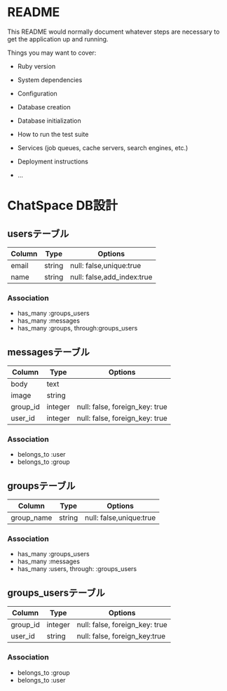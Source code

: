 # README

This README would normally document whatever steps are necessary to get the
application up and running.

Things you may want to cover:

* Ruby version

* System dependencies

* Configuration

* Database creation

* Database initialization

* How to run the test suite

* Services (job queues, cache servers, search engines, etc.)

* Deployment instructions

* ...
# ChatSpace DB設計
## usersテーブル
|Column|Type|Options|
|------|----|-------|
|email|string|null: false,unique:true|
|name|string|null: false,add_index:true|
### Association
- has_many :groups_users
- has_many :messages
- has_many :groups, through:groups_users

## messagesテーブル
|Column|Type|Options|
|------|----|-------|
|body|text|
|image|string|
|group_id|integer|null: false, foreign_key: true|
|user_id|integer|null: false, foreign_key: true|
### Association
- belongs_to :user
- belongs_to :group

## groupsテーブル
|Column|Type|Options|
|------|----|-------|
|group_name|string|null: false,unique:true|
### Association
- has_many :groups_users
- has_many :messages
- has_many :users, through:  :groups_users


## groups_usersテーブル
|Column|Type|Options|
|------|----|-------|
|group_id|integer|null: false, foreign_key: true|
|user_id|string|null: false, foreign_key:true|
### Association
- belongs_to :group
- belongs_to :user